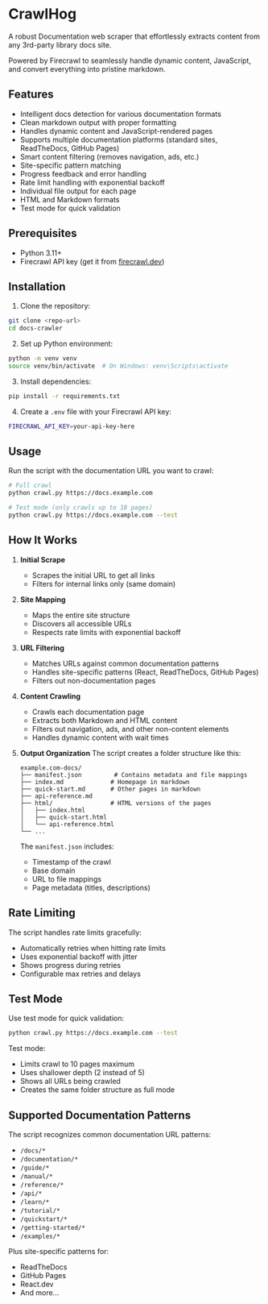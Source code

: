 # CrawlHog

A robust Documentation web scraper that effortlessly extracts content from any 3rd-party library docs site. 

Powered by Firecrawl to seamlessly handle dynamic content, JavaScript, and convert everything into pristine markdown.

## Features

- Intelligent docs detection for various documentation formats
- Clean markdown output with proper formatting
- Handles dynamic content and JavaScript-rendered pages
- Supports multiple documentation platforms (standard sites, ReadTheDocs, GitHub Pages)
- Smart content filtering (removes navigation, ads, etc.)
- Site-specific pattern matching
- Progress feedback and error handling
- Rate limit handling with exponential backoff
- Individual file output for each page
- HTML and Markdown formats
- Test mode for quick validation

## Prerequisites

- Python 3.11+
- Firecrawl API key (get it from [firecrawl.dev](https://firecrawl.dev))

## Installation

1. Clone the repository:
```bash
git clone <repo-url>
cd docs-crawler
```

2. Set up Python environment:
```bash
python -m venv venv
source venv/bin/activate  # On Windows: venv\Scripts\activate
```

3. Install dependencies:
```bash
pip install -r requirements.txt
```

4. Create a `.env` file with your Firecrawl API key:
```bash
FIRECRAWL_API_KEY=your-api-key-here
```

## Usage

Run the script with the documentation URL you want to crawl:

```bash
# Full crawl
python crawl.py https://docs.example.com

# Test mode (only crawls up to 10 pages)
python crawl.py https://docs.example.com --test
```

## How It Works

1. **Initial Scrape**
   - Scrapes the initial URL to get all links
   - Filters for internal links only (same domain)

2. **Site Mapping**
   - Maps the entire site structure
   - Discovers all accessible URLs
   - Respects rate limits with exponential backoff

3. **URL Filtering**
   - Matches URLs against common documentation patterns
   - Handles site-specific patterns (React, ReadTheDocs, GitHub Pages)
   - Filters out non-documentation pages

4. **Content Crawling**
   - Crawls each documentation page
   - Extracts both Markdown and HTML content
   - Filters out navigation, ads, and other non-content elements
   - Handles dynamic content with wait times

5. **Output Organization**
   The script creates a folder structure like this:
   ```
   example.com-docs/
   ├── manifest.json         # Contains metadata and file mappings
   ├── index.md             # Homepage in markdown
   ├── quick-start.md       # Other pages in markdown
   ├── api-reference.md
   ├── html/                # HTML versions of the pages
   │   ├── index.html
   │   ├── quick-start.html
   │   └── api-reference.html
   └── ...
   ```

   The `manifest.json` includes:
   - Timestamp of the crawl
   - Base domain
   - URL to file mappings
   - Page metadata (titles, descriptions)

## Rate Limiting

The script handles rate limits gracefully:
- Automatically retries when hitting rate limits
- Uses exponential backoff with jitter
- Shows progress during retries
- Configurable max retries and delays

## Test Mode

Use test mode for quick validation:
```bash
python crawl.py https://docs.example.com --test
```

Test mode:
- Limits crawl to 10 pages maximum
- Uses shallower depth (2 instead of 5)
- Shows all URLs being crawled
- Creates the same folder structure as full mode

## Supported Documentation Patterns

The script recognizes common documentation URL patterns:
- `/docs/*`
- `/documentation/*`
- `/guide/*`
- `/manual/*`
- `/reference/*`
- `/api/*`
- `/learn/*`
- `/tutorial/*`
- `/quickstart/*`
- `/getting-started/*`
- `/examples/*`

Plus site-specific patterns for:
- ReadTheDocs
- GitHub Pages
- React.dev
- And more... 